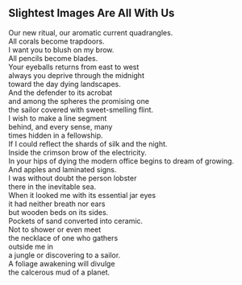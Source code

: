 Slightest Images Are All With Us
--------------------------------
Our new ritual, our aromatic current quadrangles.  
All corals become trapdoors.  
I want you to blush on my brow.  
All pencils become blades.  
Your eyeballs returns from east to west  
always you deprive through the midnight  
toward the day dying landscapes.  
And the defender to its acrobat  
and among the spheres the promising one  
the sailor covered with sweet-smelling flint.  
I wish to make a line segment  
behind, and every sense, many  
times hidden in a fellowship.  
If I could reflect the shards of silk and the night.  
Inside the crimson brow of the electricity.  
In your hips of dying the modern office begins to dream of growing.  
And apples and laminated signs.  
I was without doubt the person lobster  
there in the inevitable sea.  
When it looked me with its essential jar eyes  
it had neither breath nor ears  
but wooden beds on its sides.  
Pockets of sand converted into ceramic.  
Not to shower or even meet  
the necklace of one who gathers  
outside me in  
a jungle or discovering to a sailor.  
A foliage awakening will divulge  
the calcerous mud of a planet.  
